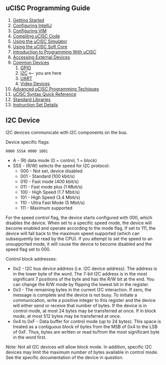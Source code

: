 ## uCISC Programming Guide

1. [Getting Started](1.0_Getting_Started.md)
1. [Configuring IntelliJ](1.1_Configuring_IntelliJ.md)
2. [Configuring VIM](1.2_Configuring_VIM.md)
3. [Compiling uCISC Code](1.3_Compiling_uCISC_Code.md)
4. [Using the uCISC Simulator](1.4_Simulating_uCISC.md)
5. [Using the uCISC Soft Core](1.5_Running_uCISC_Soft_Core.md)
2. [Introduction to Programming With uCISC](2.0_Program_With_uCISC.md)
1. [Accessing External Devices](2.1_Accessing_Devices.md)
2. [Common Devices](2.2.0_Common_Devices.md)
   1. [GPIO](2.2.1_GPIO_Devices.md)
   2. [I2C](2.2.2_I2C_Devices.md) <-- you are here
   3. [UART](2.2.3_UART_Devices.md)
   4. [Video Devices](2.2.4_Video_Devices.md)
3. [Advanced uCISC Programming Techiques](2.3_Advanced_Programming_Techniques.md)
3. [uCISC Syntax Quick Reference](3_Syntax_Quick_Reference.md)
4. [Standard Libraries](4_Standard_Libraries.md)
5. [Instruction Set Details](5_Instruction_Set_Details.md)

## I2C Device

I2C devices communicate with I2C components on the bus.

Device specific flags:
```
0000 SSSA 0000 1001
```

* A - (R) data mode (0 = control, 1 = block)
* SSS - (R/W) selects the speed for I2C protocol:
    * 000 - Not set, device disabled
    * 001 - Standard (100 kbit/s)
    * 010 - Fast mode (400 kbit/s)
    * 011 - Fast mode plus (1 Mbit/s)
    * 100 - High Speed (1.7 Mbit/s)
    * 101 - High Speed (3.4 Mbit/s)
    * 110 - Ultra Fast Mode (5 Mbit/s)
    * 111 - Maximum supported

For the speed control flag, the device starts configured with 000, which disables
the device. When set to a specific speed mode, the device will become enabled and
operate according to the mode flag. If set to 111, the device will fall back to
the maximum speed supported (which can subsequently be read by the CPU). If you
attempt to set the speed to an unsupported mode, it will cause the device to become
disabled and the speed flag set to 000.

Control block addresses:

* 0x2 - I2C bus device address (i.e. I2C device address). The address is in the lower
  byte of the word. The 7-bit I2C address is in the most significant 7 positions of the
  byte and has the R/W bit at the end. You can change the R/W mode by flipping the
  lowest bit in the register.
* 0x3 - The remaining bytes in the current I2C interaction. If zero, the message is
  complete and the device is not busy. To initiate a communication, write a positive
  integer to this register and the device will either send or receive that number of
  bytes. If the device is in control mode, at most 24 bytes may be transferred at
  once. If in block mode, at most 512 bytes may be transferred at once.
* 0x4 to 0xF - Data buffer for control mode (up to 24 bytes). This space is treated
  as a contiguous block of bytes from the MSB of 0x4 to the LSB of 0xF. Thus, bytes
  are written or read to/from the most significant byte in the word first.

Note: Not all I2C devices will allow block mode. In addition, specific I2C devices may
limit the maximum number of bytes available in control mode. See the specific
documentation of the device in question.